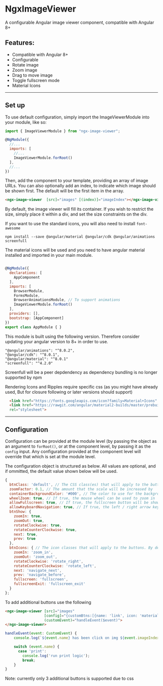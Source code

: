 # NgxImageViewer

A configurable Angular image viewer component, compatible with Angular 8+

## Features:
 * Compatible with Angular 8+
 * Configurable
 * Rotate image
 * Zoom image
 * Drag to move image
 * Toggle fullscreen mode
 * Material Icons

---

## Set up

To use default configuration, simply import the ImageViewerModule into your module, like so:

```javascript
import { ImageViewerModule } from "ngx-image-viewer";

@NgModule({
  //...
  imports: [
    //...
    ImageViewerModule.forRoot()
  ],
  //...
})
```

Then, add the component to your template, providing an array of image URLs. You can also optionally add an index, to indicate which image should be shown first. The default will be the first item in the array.

```html
<ngx-image-viewer  [src]="images" [(index)]="imageIndex"></ngx-image-viewer>
```

By default, the image viewer will fill its container. If you wish to restrict the size, simply place it within a div, and set the size constraints on the div.


If you want to use the standard icons, you will also need to install `font-awesome`

```
npm install --save @angular/material @angular/cdk @angular/animations screenfull
```
The material icons will be used and you need to have angular material installed and imported in your main module.
```javascript

@NgModule({
  declarations: [
    AppComponent
  ],
  imports: [
    BrowserModule,
    FormsModule,
    BrowserAnimationsModule, // To support animations
    ImageViewerModule.forRoot()
  ],
  providers: [],
  bootstrap: [AppComponent]
})
export class AppModule { }
``` 
This module is built using the following version. Therefore consider updating your angular version to 8+ in order to use.
```
"@angular/animations": "^8.0.2",
"@angular/cdk": "^8.0.1",
"@angular/material": "^8.0.1"
"screenfull": "^4.2.0"
```
Screenfull will be a peer depdendency as dependency bundling is no longer supported by npm

Rendering Icons and Ripples require specific css (as you might have already used, But for closure following or later versions should support)
```html
  <link href="https://fonts.googleapis.com/icon?family=Material+Icons" rel="stylesheet">
  <link href="https://rawgit.com/angular/material2-builds/master/prebuilt-themes/indigo-pink.css" 
  rel="stylesheet">
```
---

## Configuration

Configuration can be provided at the module level (by passing the object as an argument to `forRoot()`, or at the component level, by passing it as the `config` input. Any configuration provided at the component level will override that which is set at the module level.

The configuration object is structured as below. All values are optional, and if ommitted, the default value shown below will be used.

```javascript
{
  btnClass: 'default', // The CSS class(es) that will apply to the buttons
  zoomFactor: 0.1, // The amount that the scale will be increased by
  containerBackgroundColor: '#000', // The color to use for the background. This can provided in hex, or rgb(a). Default black.
  wheelZoom: true, // If true, the mouse wheel can be used to zoom in
  allowFullscreen: true, // If true, the fullscreen button will be shown, allowing the user to entr fullscreen mode
  allowKeyboardNavigation: true, // If true, the left / right arrow keys can be used for navigation
  btnShow: {
    zoomIn: true,
    zoomOut: true,
    rotateClockwise: true,
    rotateCounterClockwise: true,
    next: true,
    prev: true
  },
  btnIcons: { // The icon classes that will apply to the buttons. By default, following material icons are used.
    zoomIn: 'zoom_in',
    zoomOut: 'zoom_out',
    rotateClockwise: 'rotate_right',
    rotateCounterClockwise: 'rotate_left',
    next: 'navigate_next',
    prev: 'navigate_before',
    fullscreen: 'fullscreen',
    fullscreenExit: 'fullscreen_exit'
  }
};
```

To add additional buttons use the following 

```html 
<ngx-image-viewer [src]="images" 
                  [config]="{customBtns:[{name: 'link', icon: 'material icon name'}]}"
                  (customEvent)="handleEvent($event)">
</ngx-image-viewer>
```

```javascript
handleEvent(event: CustomEvent) {
    console.log(`${event.name} has been click on img ${event.imageIndex + 1}`);

    switch (event.name) {
      case 'print':
        console.log('run print logic');
        break;
    }
}
```

Note: currently only 3 additional buttons is supported due to css
